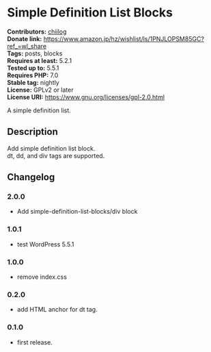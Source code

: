 # Simple Definition List Blocks #
**Contributors:** [chiilog](https://profiles.wordpress.org/mel_cha)  
**Donate link:**       https://www.amazon.jp/hz/wishlist/ls/1PNJLOPSM85GC?ref_=wl_share  
**Tags:**              posts, blocks  
**Requires at least:** 5.2.1  
**Tested up to:**      5.5.1  
**Requires PHP:**      7.0  
**Stable tag:**        nightly  
**License:** GPLv2 or later  
**License URI:** https://www.gnu.org/licenses/gpl-2.0.html

A simple definition list.

## Description ##

Add simple definition list block.  
dt, dd, and div tags are supported.

## Changelog ##

### 2.0.0 ###
* Add simple-definition-list-blocks/div block

### 1.0.1 ###
* test WordPress 5.5.1

### 1.0.0 ###
* remove index.css

### 0.2.0 ###
* add HTML anchor for dt tag.

### 0.1.0 ###
* first release.

